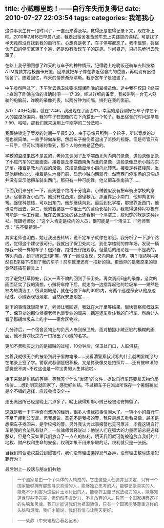 title: 小贼哪里跑！——自行车失而复得记
date: 2010-07-27 22:03:54
tags:
categories: 我笔我心
---

这件事发生有一段时间了，一直没来得及写。觉得还是值得记录下来，现在补上吧。2010年7月16日早晨八点，我走出宿舍准备骑车去上实践周的课程。可是找了半天竟然没有找到我的自行车。心想真是老了，车子停哪都忘了。我不信邪，将宿舍门口的停车区转了个遍，还是没有发现车子的踪迹。时间紧迫，只好先步行去教室了。

在路上我仔细回想了昨天的与车子的种种情形，记得晚上吃晚饭还骑车去科技楼ATM提款并给校园卡充值，回来就把车子停在靠近宿舍门的位置，再就没有出过宿舍了。随着回忆，昨天的情景渐渐清晰。我断定车子是被盗了。

<!--more-->

中午竟然睡过了，下午就去保卫处要求调阅昨晚的监控录像。途中我在校园卡终端上查询了昨晚充值的准确时间——17:39。经过详细的备案，我被带到一台无人驾驶的电脑前，昨晚的录像列表，以两分钟为间隔，排列在我的面前。

从17：40开始看，就在17:46，我出现在了画面中，幸运的是我刚好把车子停在不大的监控范围内，我的车子在图像的右下角露出一个轮子。我出宿舍的时间是早晨7:50，哈哈，那我们就来运用上午刚学的二分法吧~

我很快锁定了案发的时间—早晨5:20，由于录像只照到一个轮子，所以案发的过程也很简单。一直手伸向车把，然后车子被倒着退出了监控的视野。但是尽管只有一只手，但可以清晰的看到，那个人的衣袖是蓝色的。

学校的监控果然不是盖的，老师又调阅了丘季端西北角向南的录像，这段录像记录了小贼汽车的正面画面。接着是丘季端西南角向北的录像，这段录像显示小贼向东逃窜。接着是教九向西的录像，这段录像显示小贼向北转弯。接着是科技楼前，发现他继续向北。接着是生地楼门前，显示小贼向西骑行。然而西门停车场的录像却并没有显示他把车骑出西门。那只有一种可能性，他又把车往南骑了……

下面我们来分析一下，首先整个路线十分诡异。小贼貌似没有把车骑出学校的意思。宿舍靠近小西门，他没有往西走。途径教九，那里靠近小南门，他却向北转弯。途径科技楼，可以出东门，他却继续向北。最后到化学楼，那里靠近西门，他也没有出去。第二，他的着装是一件很土气的蓝色长袖衬衫。我觉得这种衬衫极有可能是一件工作服。我在去保卫处的路上还看到一个清洁工，貌似穿的就是这种衬衫。我跟老师说："这个人肯定是校内的人员，很可能是一个清洁工！"老师表示："先不要猜测~"

其实老师也明白，她让我出去转转，说不定车子就停在附近。我分析了一下那个路线，觉得这个建议很可行。我就出了保卫处向北，到化学楼前的停车场，发现一辆跟我一模一样的车子！很兴奋，跑过去仔细观察。但最后的结论是——不是我的。转头向西，到了研究生楼F座，转了一圈没发现，又向南到了E座。咦？眼熟啊~果然在E座楼下找到了我的车子！前车筐里还有一把新的锁。更诡异的是我原来的锁竟然还插在锁具上！

为了避免打草惊蛇，我又一声不响的回到了保卫处。再次调阅E座的录像，这次的画面证实了我的猜想。小贼将车停下后，就走向一边摆弄起他的垃圾车——果然是校内的清洁工！很讽刺的是，就在他停下车的30秒内，有两个巡逻保安从他身边经过。小贼表现很淡定，当然保安更淡定……

剩下的事情就很简单了，老师让我回避，我就在大厅里等结果。很快警察叔叔就来了，保卫处的那位侦探老师也很专业的调来一辆巡逻车看住我的自行车，然后让人看了那辆垃圾车上的字——宿舍区物业。

几分钟后，一个宿舍区物业的负责人来到保卫处，面对拍摄小贼正脸的模糊的画面，他不费吹灰之力一口报出了小贼的名字。

更加不费吹灰之力的是抓贼的过程，10分钟后，保卫处门口，人赃俱获。

接着我就很无奈的被带到局子里做笔录……没看清警察叔叔写的什么就糊里糊涂的在笔录上签了字。警察叔叔倒是很积极，又是拷录像又是拍照片……还有被审讯的感觉很不爽~不过这也是一种宝贵的人生体验啦~

接下来就是纠结的等待。等我签个什么"发还"的文件，据说自行车还要拿去物价局估价……想到明天就回家了，感觉好纠结。不过把车子在派出所保存一个暑假貌似是个不错的选择，应该会很安全~~

走出派出所已经是晚上六点多了。晚上我得知那小贼已经被治安拘留了。

这就是我一下午神奇而波折的经历，很多人怪我把事情闹大了。一辆小小的自行车不至于闹到公安局。但我想说，首先不是我报的警，我只是想去看看录像，最多是想把车子找回来，是学校报的警。另外我认为此事报警也无可厚非，毕竟这辆自行车是我的合法私有财产。一位律师曾经说过：他说人们在强大的力量面前总是选择服从，但是今天如果我们放弃了一点点的权利，明天我们就可能被迫放弃我们的土地权、财产权和生命的安全。权利如果不用来争取的话，权利就只是一张纸。

当我们的合法权益受到侵害时，我们没有理由选择忍气吞声，没有理由放纵违法犯罪行为！

最后附上一段话与朋友们共勉

>一个国家是由一个个具体的人构成的，它由这些人创造并且决定，只有一个国家能够拥有那些寻求真理的人，能够独立思考的人，能够记录真实的人，能够不计利害为这些片土地付出的人，能够捍卫自己宪法权力的人，能够知道世界并不完美，但仍然不言乏力、不言放弃的人。只有一个国家拥有这样的头脑和灵魂，我们才能说我们为祖国骄傲，只有一个国家能够尊重这样的头脑和灵魂，我们才能说，我们有信心让明天更好。 

>——柴静（中央电视台著名记者）
